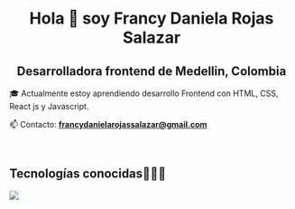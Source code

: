 <h1 align="center">Hola 👋  soy Francy Daniela Rojas Salazar </h1> 
<h2 align="center">Desarrolladora frontend de Medellin, Colombia</h2>
<!--Intro start-->

<p align="left">
🎓  Actualmente estoy aprendiendo desarrollo Frontend con HTML, CSS, React js y Javascript.

📫 Contacto: **francydanielarojassalazar@gmail.com**
<!--Intro end-->
  </p>
<br>

<h2 >Tecnologías conocidas👨🏻‍💻</h2>
<!--tech stack icons-->
<p align="left">
  <a href="https://skillicons.dev">
    <img src="https://skillicons.dev/icons?i=css,html,js,nodejs,mysql,firebase,github line=12" />
  </a>
</p>
<br>
